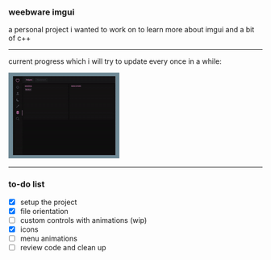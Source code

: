 ### weebware imgui

a personal project i wanted to work on to learn more about imgui and a bit of c++

---

current progress which i will try to update every once in a while:

![menu](menu.gif)

---

### to-do list

- [x] setup the project
- [x] file orientation
- [ ] custom controls with animations (wip)
- [x] icons
- [ ] menu animations
- [ ] review code and clean up

